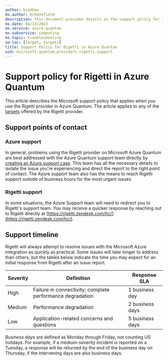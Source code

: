 ```yaml
---
author: bradben
ms.author: brbenefield
description: This document provides details on the support policy for the Rigetti provider in Azure Quantum
ms.date: 04/13/2023
ms.service: azure-quantum
ms.subservice: computing
ms.topic: troubleshooting
no-loc: [target, targets]
title: Support Policy for Rigetti in Azure Quantum
uid: microsoft.quantum.providers.rigetti.support
---
```


# Support policy for Rigetti in Azure Quantum

This article describes the Microsoft support policy that applies when you use the Rigetti provider in Azure Quantum. The article applies to any of the [targets](xref:microsoft.quantum.providers.rigetti#targets) offered by the Rigetti provider.

## Support points of contact

### Azure support

In general, problems using the Rigetti provider on Microsoft Azure Quantum are best addressed with the Azure Quantum support team directly by [creating an Azure support case](/azure/azure-portal/supportability/how-to-create-azure-support-request). This team has all the necessary details to isolate the issue you're experiencing and direct the report to the right point of contact. The Azure support team also has the means to reach Rigetti support outside of business hours for the most urgent issues.

### Rigetti support

In some situations, the Azure Support team will need to redirect you to Rigetti's support team. You may receive a quicker response by reaching out to Rigetti directly at [https://rigetti.zendesk.com/hc/](https://rigetti.zendesk.com/hc/). 

## Support timeline

Rigetti will always attempt to resolve issues with the Microsoft Azure integration as quickly as practical. Some issues will take longer to address than others, but the tables below indicate the time you may expect for an initial response from Rigetti after an issue report.

| Severity   | Definition        | Response SLA        |
|------------|-------------------|---------------------|
| High | Failure in connectivity; complete performance degradation | 1 business day |
| Medium | Performance degradation | 2 business days |
| Low | Application-related concerns and questions | 5 business days |

*Business days* are defined as Monday through Friday, not counting US holidays. For example, if a medium-severity incident is reported on a Tuesday, a response will be returned by the end of the business day on Thursday, if the intervening days are also business days.
